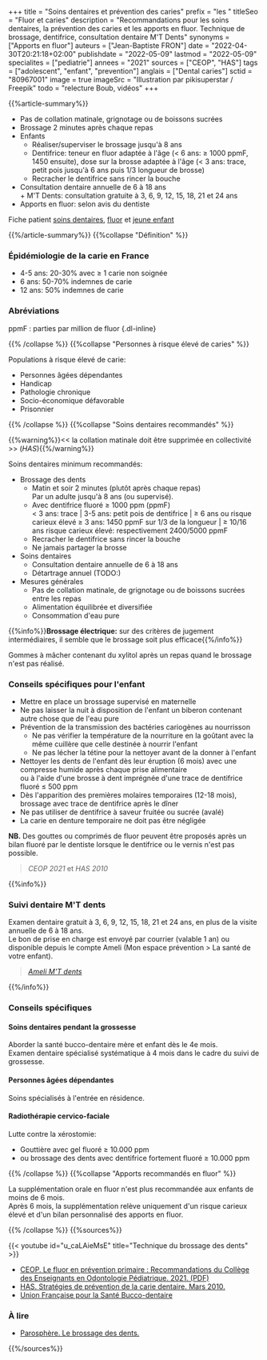 +++
title = "Soins dentaires et prévention des caries"
prefix = "les "
titleSeo = "Fluor et caries"
description = "Recommandations pour les soins dentaires, la prévention des caries et les apports en fluor. Technique de brossage, dentifrice, consultation dentaire M'T Dents"
synonyms = ["Apports en fluor"]
auteurs = ["Jean-Baptiste FRON"]
date = "2022-04-30T20:21:18+02:00"
publishdate = "2022-05-09"
lastmod = "2022-05-09"
specialites = ["pediatrie"]
annees = "2021"
sources = ["CEOP", "HAS"]
tags = ["adolescent", "enfant", "prevention"]
anglais = ["Dental caries"]
sctid = "80967001"
image = true
imageSrc = "Illustration par pikisuperstar / Freepik"
todo = "relecture Boub, vidéos"
+++

{{%article-summary%}}

- Pas de collation matinale, grignotage ou de boissons sucrées
- Brossage 2 minutes après chaque repas
- Enfants
  - Réaliser/superviser le brossage jusqu'à 8 ans
  - Dentifrice: teneur en fluor adaptée à l'âge (< 6 ans: ≥ 1000 ppmF, 1450 ensuite), dose sur la brosse adaptée à l'âge (< 3 ans: trace, petit pois jusqu'à 6 ans puis 1/3 longueur de brosse)
  - Recracher le dentifrice sans rincer la bouche
- Consultation dentaire annuelle de 6 à 18 ans  
  \+ M'T Dents: consultation gratuite à 3, 6, 9, 12, 15, 18, 21 et 24 ans
- Apports en fluor: selon avis du dentiste

Fiche patient [soins dentaires](http://www.ufsbd.fr/wp-content/uploads/2019/02/2019-02-07-fiche-RECO-070219.pdf), [fluor](http://www.ufsbd.fr/wp-content/uploads/2020/12/Fluor_CB_260820.pdf) et [jeune enfant](http://www.ufsbd.fr/wp-content/uploads/2018/03/JEUNE-ENFANT_Fiche-profil-PDS2018_GP_vsOK.pdf)

{{%/article-summary%}}
{{%collapse "Définition" %}}

### Épidémiologie de la carie en France

- 4-5 ans: 20-30% avec ≥ 1 carie non soignée
- 6 ans: 50-70% indemnes de carie
- 12 ans: 50% indemnes de carie

### Abréviations

ppmF
: parties par million de fluor
{.dl-inline}

{{% /collapse %}}
{{%collapse "Personnes à risque élevé de caries" %}}

Populations à risque élevé de carie:

- Personnes âgées dépendantes
- Handicap
- Pathologie chronique
- Socio-économique défavorable
- Prisonnier

{{% /collapse %}}
{{%collapse "Soins dentaires recommandés" %}}

{{%warning%}}<< la collation matinale doit être supprimée en collectivité >> (*HAS*){{%/warning%}}

Soins dentaires minimum recommandés:

- Brossage des dents
  - Matin et soir 2 minutes (plutôt après chaque repas)  
    Par un adulte jusqu'à 8 ans (ou supervisé).
  - Avec dentifrice fluoré ≥ 1000 ppm (ppmF)  
    < 3 ans: trace | 3-5 ans: petit pois de dentifrice | ≥ 6 ans ou risque carieux élevé ≥ 3 ans: 1450 ppmF sur 1/3 de la longueur | ≥ 10/16 ans risque carieux élevé: respectivement 2400/5000 ppmF
  - Recracher le dentifrice sans rincer la bouche
  - Ne jamais partager la brosse
- Soins dentaires
  - Consultation dentaire annuelle de 6 à 18 ans
  - Détartrage annuel (TODO:)
- Mesures générales
  - Pas de collation matinale, de grignotage ou de boissons sucrées entre les repas
  - Alimentation équilibrée et diversifiée
  - Consommation d'eau pure

{{%info%}}**Brossage électrique:** sur des critères de jugement intermédiaires, il semble que le brossage soit plus efficace{{%/info%}}

Gommes à mâcher contenant du xylitol après un repas quand le brossage n'est pas réalisé.

### Conseils spécifiques pour l'enfant

- Mettre en place un brossage supervisé en maternelle
- Ne pas laisser la nuit à disposition de l'enfant un biberon contenant autre chose que de l'eau pure
- Prévention de la transmission des bactéries cariogènes au nourrisson
  - Ne pas vérifier la température de la nourriture en la goûtant avec la même cuillère que celle destinée à nourrir l'enfant
  - Ne pas lécher la tétine pour la nettoyer avant de la donner à l'enfant
- Nettoyer les dents de l'enfant dès leur éruption (6 mois) avec une compresse humide après chaque prise alimentaire  
  ou à l'aide d'une brosse à dent imprégnée d'une trace de dentifrice fluoré ≤ 500 ppm
- Dès l'apparition des premières molaires temporaires (12-18 mois), brossage avec trace de dentifrice après le dîner
- Ne pas utiliser de dentifrice à saveur fruitée ou sucrée (avalé)
- La carie en denture temporaire ne doit pas être négligée

**NB.** Des gouttes ou comprimés de fluor peuvent être proposés après un bilan fluoré par le dentiste lorsque le dentifrice ou le vernis n'est pas possible.

> *CEOP 2021* et *HAS 2010*

{{%info%}}

### Suivi dentaire M'T dents

Examen dentaire gratuit à 3, 6, 9, 12, 15, 18, 21 et 24 ans, en plus de la visite annuelle de 6 à 18 ans.  
Le bon de prise en charge est envoyé par courrier (valable 1 an) ou disponible depuis le compte Ameli (Mon espace prévention > La santé de votre enfant).

> *[Ameli M'T dents](https://www.ameli.fr/paris/assure/sante/themes/carie-dentaire/mt-dents)*

{{%/info%}}

### Conseils spécifiques

#### Soins dentaires pendant la grossesse

Aborder la santé bucco-dentaire mère et enfant dès le 4e mois.  
Examen dentaire spécialisé systématique à 4 mois dans le cadre du suivi de grossesse.

#### Personnes âgées dépendantes

Soins spécialisés à l'entrée en résidence.

#### Radiothérapie cervico-faciale

Lutte contre la xérostomie:

- Gouttière avec gel fluoré ≥ 10.000 ppm
- ou brossage des dents avec dentifrice fortement fluoré ≥ 10.000 ppm

{{% /collapse %}}
{{%collapse "Apports recommandés en fluor" %}}

La supplémentation orale en fluor n'est plus recommandée aux enfants de moins de 6 mois.  
Après 6 mois, la supplémentation relève uniquement d'un risque carieux élevé et d'un bilan personnalisé des apports en fluor.

{{% /collapse %}}
{{%sources%}}

{{< youtube id="u_caLAieMsE" title="Technique du brossage des dents" >}}

- [CEOP. Le fluor en prévention primaire : Recommandations du Collège des Enseignants en Odontologie Pédiatrique. 2021. (PDF)](https://sfop.asso.fr/wp-content/uploads/2021/11/Le-fluor-en-pre%CC%81vention-primaire-Droz-et-al-CEOP-2021.pdf)
- [HAS. Stratégies de prévention de la carie dentaire. Mars 2010.](https://www.has-sante.fr/jcms/c_991245/fr/synthese-strategies-de-prevention-de-la-carie-dentaire)
- [Union Française pour la Santé Bucco-dentaire](https://www.ufsbd.fr/)

### À lire

- [Parosphère. Le brossage des dents.](https://fr.calameo.com/read/00004081837980b6f6e52)

{{%/sources%}}
